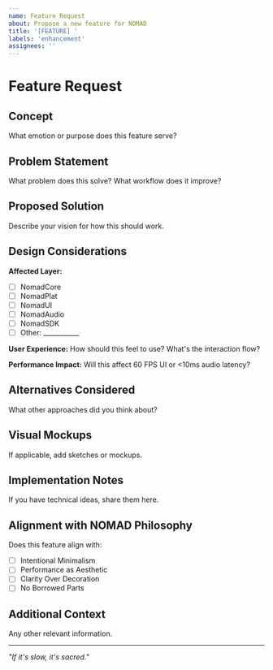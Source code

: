 ```yaml
---
name: Feature Request
about: Propose a new feature for NOMAD
title: '[FEATURE] '
labels: 'enhancement'
assignees: ''
---
```


# Feature Request

## Concept
What emotion or purpose does this feature serve?

## Problem Statement
What problem does this solve? What workflow does it improve?

## Proposed Solution
Describe your vision for how this should work.

## Design Considerations

**Affected Layer:**
- [ ] NomadCore
- [ ] NomadPlat
- [ ] NomadUI
- [ ] NomadAudio
- [ ] NomadSDK
- [ ] Other: ___________

**User Experience:**
How should this feel to use? What's the interaction flow?

**Performance Impact:**
Will this affect 60 FPS UI or <10ms audio latency?

## Alternatives Considered
What other approaches did you think about?

## Visual Mockups
If applicable, add sketches or mockups.

## Implementation Notes
If you have technical ideas, share them here.

## Alignment with NOMAD Philosophy

Does this feature align with:
- [ ] Intentional Minimalism
- [ ] Performance as Aesthetic
- [ ] Clarity Over Decoration
- [ ] No Borrowed Parts

## Additional Context
Any other relevant information.

---

*"If it's slow, it's sacred."*
